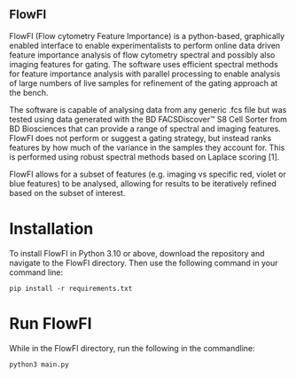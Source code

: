 ## FlowFI

FlowFI (Flow cytometry Feature Importance) is a python-based, graphically enabled interface to enable experimentalists to perform online data driven feature importance analysis of flow cytometry spectral and possibly also imaging features for gating. The software uses efficient spectral methods for feature importance analysis with parallel processing to enable analysis of large numbers of live samples for refinement of the gating approach at the bench. 

The software is capable of analysing data from any generic .fcs file but was tested using data generated with the BD FACSDiscover™ S8 Cell Sorter from BD Biosciences that can provide a range of spectral and imaging features. FlowFI does not perform or suggest a gating strategy, but instead ranks features by how much of the variance in the samples they account for. This is performed using robust spectral methods based on Laplace scoring [1].

FlowFI allows for a subset of features (e.g. imaging vs specific red, violet or blue features) to be analysed, allowing for results to be iteratively refined based on the subset of interest.

# Installation
To install FlowFI in Python 3.10 or above, download the repository and navigate to the FlowFI directory. Then use the following command in your command line:

```
pip install -r requirements.txt
```

# Run FlowFI
While in the FlowFI directory, run the following in the commandline:
```
python3 main.py
```
